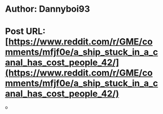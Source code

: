 # Author: Dannyboi93
# Post URL: [https://www.reddit.com/r/GME/comments/mfjf0e/a_ship_stuck_in_a_canal_has_cost_people_42/](https://www.reddit.com/r/GME/comments/mfjf0e/a_ship_stuck_in_a_canal_has_cost_people_42/)


o